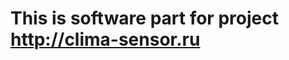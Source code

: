 This is software part for project http://clima-sensor.ru
========================================================
